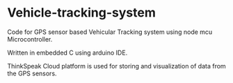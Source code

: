 # Vehicle-tracking-system
Code for GPS sensor based Vehicular Tracking system using node mcu Microcontroller. 

Written in embedded C using arduino IDE. 

ThinkSpeak Cloud platform is used for storing and visualization of data from the GPS sensors. 
